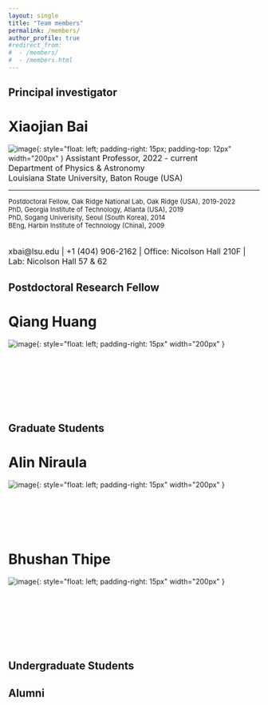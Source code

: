 ```yaml
---
layout: single
title: "Team members"
permalink: /members/
author_profile: true
#redirect_from: 
#  - /members/
#  - /members.html
---
```


## Principal investigator
# Xiaojian Bai 

![image](/homepage/images/member_XB2.jpg){: style="float: left; padding-right: 15px; padding-top: 12px"  width="200px" }
<font size="3">Assistant Professor, 2022 - current <br> 
Department of Physics & Astronomy<br>
 Louisiana State University, Baton Rouge (USA) <br></font>   <hr>
<font size="2">Postdoctoral Fellow, Oak Ridge National Lab, Oak Ridge (USA), 2019-2022<br>
PhD, Georgia Institute of Technology, Atlanta (USA), 2019<br>
PhD, Sogang Univerisity, Seoul (South Korea), 2014<br>
BEng, Harbin Institute of Technology (China), 2009</font>  
<div class="adjust-line-height">
  <font size="3"><br>xbai@lsu.edu | +1 (404) 906-2162 | Office: Nicolson Hall 210F | Lab: Nicolson Hall 57 & 62
</font>
</div>

## Postdoctoral Research Fellow
# Qiang Huang
![image](/homepage/images/member_QH.jpg){: style="float: left; padding-right: 15px"  width="200px" }
<br><br/>
<br><br/>
<br><br/>
<br><br/>

## Graduate Students
# Alin Niraula
![image](/homepage/images/member_AN.jpg){: style="float: left; padding-right: 15px"  width="200px" }
<br><br/>
<br><br/>
<br><br/>

# Bhushan Thipe
![image](/homepage/images/member_BT.jpg){: style="float: left; padding-right: 15px"  width="200px" }
<br><br/>
<br><br/>
<br><br/>
<br><br/>

## Undergraduate Students

## Alumni 